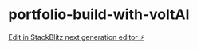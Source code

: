 # portfolio-build-with-voltAI

[Edit in StackBlitz next generation editor ⚡️](https://stackblitz.com/~/github.com/Kohei-Inoda/portfolio-build-with-voltAI)